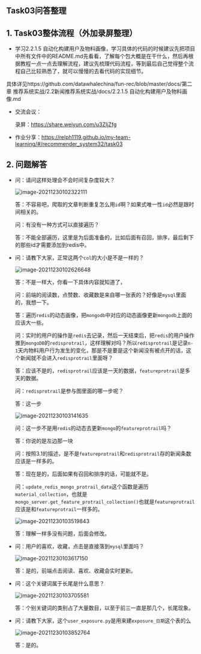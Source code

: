 ## Task03问答整理

## 1. Task03整体流程（外加录屏整理）

- 学习2.2.1.5 自动化构建用户及物料画像，学习具体的代码的时候建议先把项目中所有文件中的README.md先看看，了解每个包大概是在干什么，然后再根据教程一点一点去理解流程，建议先梳理代码流程，等到最后自己觉得整个流程自己比较熟悉了，就可以慢慢的去看代码的实现细节。
  
具体详见https://github.com/datawhalechina/fun-rec/blob/master/docs/第二章 推荐系统实战/2.2新闻推荐系统实战/docs/2.2.1.5 自动化构建用户及物料画像.md
  
- 交流会议：

  录屏：https://share.weiyun.com/u3ZIjZfg
  
- 作业分享：https://relph1119.github.io/my-team-learning/#/recommender_system32/task03

## 2. 问题解答

- 问：请问这样处理会不会时间复杂度较大？

  ![image-20211230102322111](https://gitee.com/murasamelory/cloudimages/raw/master/img/image-20211230102322111.png)

  答：不容易吧，爬取的文章判断重复怎么用`id`啊？如果式唯一性`id`必然是跟时间相关的。

  问：有没有一种方式可以直接遍历？

  答：不能全部遍历，这里是为后面准备的，比如后面有召回，排序，最后剩下的那些id才需要添加到redis中。



- 问：请教下大家，正常这两个`col`的大小是不是一样的？

  ![image-20211230102626648](https://gitee.com/murasamelory/cloudimages/raw/master/img/image-20211230102626648.png)

  答：不是一样大，你看一下具体内容就知道了，

  问：前端的阅读数，点赞数、收藏数是来自哪一张表的？好像是`mysql`里面的，我想一下。

  答：遍历`redis`的动态画像，把`mongodb`中对应的动态画像更新`mongodb`上面的应该大一些。

  问：实时的用户的操作是`redis`去记录，然后一天结束后，把`redis`的用户操作推到`mongoDB`的`redisprotrail`，这样理解对吗？所以`redisprotrail`是记录`n-1`天内物料用户行为发生的变化，那是不是要是这个新闻没有被点开的话，这个新闻就不会进入`redisprotrail`里面呀？

  答：应该不是的，`redisprotrail`应该是一天的数据，`featureprotrail`是多天的数据。

  问：`redisprotrail`是参与图里面的哪一步呢？

  答：这一步

  ![image-20211230103141635](https://gitee.com/murasamelory/cloudimages/raw/master/img/image-20211230103141635.png)

  问：这一步不是用`redis`的动态去更新`mongo`的`featureprotrail`吗？

  答：你说的是左边那一块

  问：按照3.1的描述，是不是`featureprotrail`和`redisprotrail`存的新闻条数应该是一样多的。

  答：现在是的，后面如果有召回和排序的话，可能就不是。

  问：`update_redis_mongo_protrail_data`这个函数是遍历`material_collection`，也就是`mongo_server.get_feature_protrail_collection()`也就是`featureprotrail`应该是和`featureprotrail`一样多的。

  ![image-20211230103519843](https://gitee.com/murasamelory/cloudimages/raw/master/img/image-20211230103519843.png)

  答：理解一样多没有问题，后面会修改。



- 问：用户的喜欢，收藏，点击是直接落到`mysql`里面吗？

  ![image-20211230103617150](https://gitee.com/murasamelory/cloudimages/raw/master/img/image-20211230103617150.png)

  答：是的，前端点击阅读、喜欢、收藏会实时更新。



- 问：这个关键词属于长尾是什么意思？

  ![image-20211230103705581](https://gitee.com/murasamelory/cloudimages/raw/master/img/image-20211230103705581.png)

  答：个别关键词的类别占了大量数目，以至于前三一直是那几个，长尾现象。



- 问：请教下大家，这个`user_exposure.py`是用来建`exposure_日期`这个表的么

  ![image-20211230103852764](https://gitee.com/murasamelory/cloudimages/raw/master/img/image-20211230103852764.png)

  答：是的。